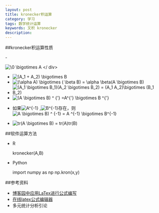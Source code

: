 ```yaml
---
layout: post
title: kronecker积运算	
category: 学习
tags: 数学统计运算
keywords: 叉积 kronecker
description: 
---
```

##kronecker积运算性质

-<div> <img src="http://latex.codecogs.com/gif.latex?\ 0\bigotimes A =A \bigotimes 0 = 0 " title="\0 \bigotimes A" /> </ div>

- <img src="http://latex.codecogs.com/gif.latex?\ (A_1 +A_2) \bigotimes B = (A_1 \bigotimes B) + (A_2 \bigotimes B)" title = "(A_1 + A_2) \bigotimes B" />

- <img src="http://latex.codecogs.com/gif.latex?\ (\alpha A) \bigotimes ( \beta B) = \alpha \beta(A \bigotimes B) " title = "(\alpha A) \bigotimes ( \beta B) = \alpha \beta(A \bigotimes B)" />

- <img src="http://latex.codecogs.com/gif.latex?\ (A_1 \bigotimes B_1)(A_2 \bigotimes B_2) = (A_1 A_2)\bigotimes (B_1 B_2) " title = "(A_1 \bigotimes B_1)(A_2 \bigotimes B_2) = (A_1 A_2)\bigotimes (B_1 B_2)" />

- <img src="http://latex.codecogs.com/gif.latex?\ (A \bigotimes B) ^ {'} =A^{'} \bigotimes B ^{'} " title = " (A \bigotimes B) ^ {'} =A^{'} \bigotimes B ^{'}" /> 
 
- 如果<img src="http://latex.codecogs.com/gif.latex?\ A^{-1} " title = "A^{-1}" />
,<img src="http://latex.codecogs.com/gif.latex?\ B^{-1} " title = "B^{-1}" />存在，则 <img src="http://latex.codecogs.com/gif.latex?\(A \bigotimes B) ^ {-1} = A  ^{-1} \bigotimes B^{-1}" title = "A \bigotimes B) ^ {-1} = A  ^{-1} \bigotimes B^{-1}" />

- <img src="http://latex.codecogs.com/gif.latex?\tr(A \bigotimes B) = tr(A) tr(B) " title = "tr(A \bigotimes B) = tr(A)tr(B)" />

##软件运算方法
- R

    kronecker(A,B)

- Python

    import numpy as np
    np.kron(x,y)


##参考资料
- [博客园中应用LaTex进行公式编写](http://www.xuebuyuan.com/393838.html)
- [在线latex公式编辑器](http://www.codecogs.com/latex/eqneditor.php)
- 多元统计分析引论



